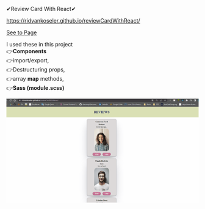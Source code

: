 ✔Review Card With React✔

https://ridvankoseler.github.io/reviewCardWithReact/

[See to Page](https://ridvankoseler.github.io/reviewCardWithReact/)

I used these in this project<br>
👉<b>Components</b><br>
👉import/export,<br>
👉Destructuring props,<br>
👉array <b>map</b> methods,<br>
👉<b>Sass (module.scss)</b>

![](Animation1.gif)



